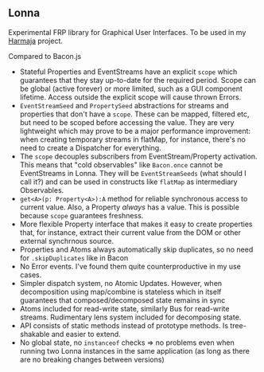 ## Lonna

Experimental FRP library for Graphical User Interfaces. To be used in my [Harmaja](https://github.com/raimohanska/harmaja) project.

Compared to Bacon.js

- Stateful Properties and EventStreams have an explicit `scope` which guarantees that they stay up-to-date for the required period. Scope can be global (active forever) or more limited, such as a GUI component lifetime. Access outside the explicit scope will cause thrown Errors.
- `EventStreamSeed` and `PropertySeed` abstractions for streams and properties that don't have a `scope`. These can be mapped, filtered etc, but need to be scoped before accessing the value. They are very lightweight which may prove to be a major performance improvement: when creating temporary streams in flatMap, for instance, there's no need to create a Dispatcher for everything.
- The `scope` decouples subscribers from EventStream/Property activation. This means that "cold observables" like `Bacon.once` cannot be EventStreams in Lonna. They will be `EventStreamSeeds` (what should I call it?) and can be used in constructs like `flatMap` as intermediary Observables.
- `get<A>(p: Property<A>):A` method for reliable synchronous access to current value. Also, a Property *always* has a value. This is possible because `scope` guarantees freshness.
- More flexible Property interface that makes it easy to create properties that, for instance, extract their current value from the DOM or other external synchrnous source. 
- Properties and Atoms always automatically skip duplicates, so no need for `.skipDuplicates` like in Bacon
- No Error events. I've found them quite counterproductive in my use cases. 
- Simpler dispatch system, no Atomic Updates. However, when decomposition using map/combine is stateless which in itself guarantees that composed/decomposed state remains in sync
- Atoms included for read-write state, similarly Bus for read-write streams. Rudimentary lens system included for decomposing state.
- API consists of static methods instead of prototype methods. Is tree-shakable and easier to extend.
- No global state, no `instanceof` checks => no problems even when running two Lonna instances in the same application (as long as there are no breaking changes between versions)
